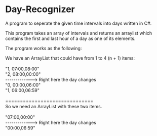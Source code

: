 # Day-Recognizer
A program to seperate the given time intervals into days written in C#.
<p>This program takes an array of intervals and returns an arraylist which contains the first and last hour of a day as one of its elements.</p>
<p>The program works as the following:</p>
<p>
We have an ArrayList that could have from 1 to 4 (n + 1) items: <br>
  <br>
"1, 07:00,08:00"<br>
"2, 08:00,00:00"<br>
                 -------------> Right here the day changes<br>
"0, 00:00,06:00"<br>
"1, 06:00,06:59" <br>
<br>
==============================     <br>           
 So we need an ArrayList with these two items. <br>
  <br>
"07:00,00:00"<br>
                 -------------> Right here the day changes<br>
"00:00,06:59"<br>
</p>

